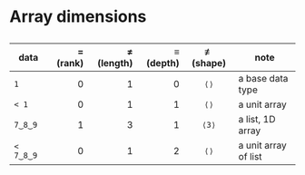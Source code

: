 # Array dimensions

##

|  data     | = (rank) | ≠ (length) | ≡ (depth) | ≢ (shape) | note                 |
|-----------|---------:|-----------:|----------:|:---------:|----------------------|
|   `1`     |        0 |          1 |         0 |      `⟨⟩` | a base data type     |
|  `< 1`    |        0 |          1 |         1 |      `⟨⟩` | a unit array         |
| `7‿8‿9`   |        1 |          3 |         1 |     `⟨3⟩` | a list, 1D array     |
|`< 7‿8‿9`  |        0 |          1 |         2 |      `⟨⟩` | a unit array of list | 

